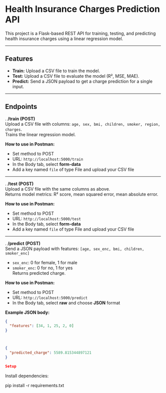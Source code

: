 # Health Insurance Charges Prediction API

This project is a Flask-based REST API for training, testing, and predicting health insurance charges using a linear regression model.

---

## Features
- **Train:** Upload a CSV file to train the model.  
- **Test:** Upload a CSV file to evaluate the model (R², MSE, MAE).  
- **Predict:** Send a JSON payload to get a charge prediction for a single input.

---

## Endpoints

. **/train (POST)**  
Upload a CSV file with columns: `age, sex, bmi, children, smoker, region, charges`.  
Trains the linear regression model.  

**How to use in Postman:**  
- Set method to POST  
- URL: `http://localhost:5000/train`  
- In the Body tab, select **form-data**  
- Add a key named `file` of type File and upload your CSV file  

---

. **/test (POST)**  
Upload a CSV file with the same columns as above.  
Returns model metrics: R² score, mean squared error, mean absolute error.  

**How to use in Postman:**  
- Set method to POST  
- URL: `http://localhost:5000/test`  
- In the Body tab, select **form-data**  
- Add a key named `file` of type File and upload your CSV file  

---

. **/predict (POST)**  
Send a JSON payload with features: `[age, sex_enc, bmi, children, smoker_enc]`  
- `sex_enc`: 0 for female, 1 for male  
- `smoker_enc`: 0 for no, 1 for yes  
Returns predicted charge.  

**How to use in Postman:**  
- Set method to POST  
- URL: `http://localhost:5000/predict`  
- In the Body tab, select **raw** and choose **JSON** format  

**Example JSON body:**  
```json
{
  "features": [34, 1, 25, 2, 0]
}



{
  "predicted_charge": 5589.815344897121
}

Setup
```
Install dependencies:

pip install -r requirements.txt
